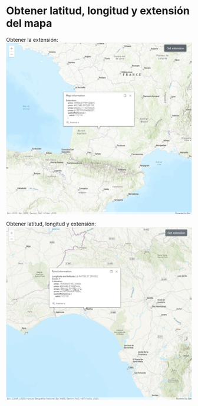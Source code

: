 # Obtener latitud, longitud y extensión del mapa

Obtener la extensión:
![Obtener extensión](images/mapInfo.png)

Obtener latitud, longitud y extensión:
![Obtener latitud y longitud](images/pointInfo.png)

